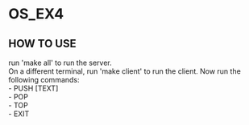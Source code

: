 # OS_EX4
## HOW TO USE 
run 'make all' to run the server. <br>
On a different terminal, run 'make client' to run the client. Now run the following commands: <br>
    - PUSH [TEXT] <br>
    - POP <br>
    - TOP <br>
    - EXIT <br>

